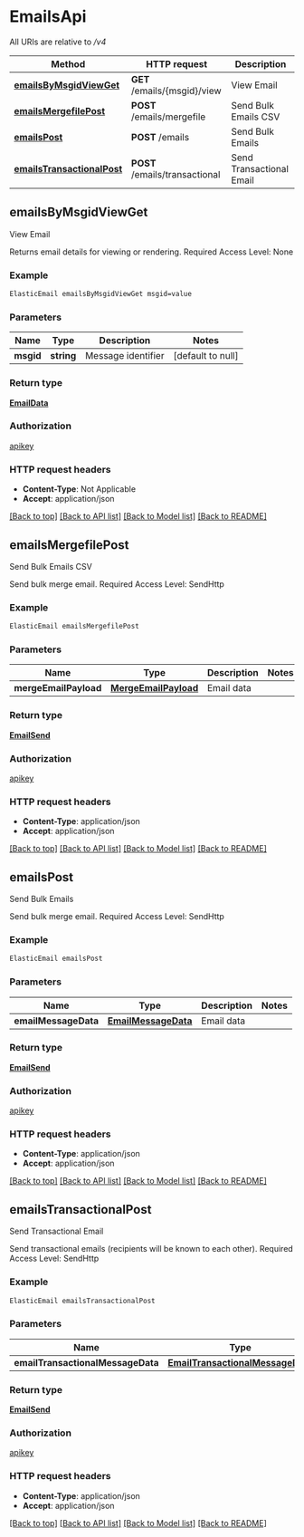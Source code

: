 # EmailsApi

All URIs are relative to */v4*

Method | HTTP request | Description
------------- | ------------- | -------------
[**emailsByMsgidViewGet**](EmailsApi.md#emailsByMsgidViewGet) | **GET** /emails/{msgid}/view | View Email
[**emailsMergefilePost**](EmailsApi.md#emailsMergefilePost) | **POST** /emails/mergefile | Send Bulk Emails CSV
[**emailsPost**](EmailsApi.md#emailsPost) | **POST** /emails | Send Bulk Emails
[**emailsTransactionalPost**](EmailsApi.md#emailsTransactionalPost) | **POST** /emails/transactional | Send Transactional Email



## emailsByMsgidViewGet

View Email

Returns email details for viewing or rendering. Required Access Level: None

### Example

```bash
ElasticEmail emailsByMsgidViewGet msgid=value
```

### Parameters


Name | Type | Description  | Notes
------------- | ------------- | ------------- | -------------
 **msgid** | **string** | Message identifier | [default to null]

### Return type

[**EmailData**](EmailData.md)

### Authorization

[apikey](../README.md#apikey)

### HTTP request headers

- **Content-Type**: Not Applicable
- **Accept**: application/json

[[Back to top]](#) [[Back to API list]](../README.md#documentation-for-api-endpoints) [[Back to Model list]](../README.md#documentation-for-models) [[Back to README]](../README.md)


## emailsMergefilePost

Send Bulk Emails CSV

Send bulk merge email. Required Access Level: SendHttp

### Example

```bash
ElasticEmail emailsMergefilePost
```

### Parameters


Name | Type | Description  | Notes
------------- | ------------- | ------------- | -------------
 **mergeEmailPayload** | [**MergeEmailPayload**](MergeEmailPayload.md) | Email data |

### Return type

[**EmailSend**](EmailSend.md)

### Authorization

[apikey](../README.md#apikey)

### HTTP request headers

- **Content-Type**: application/json
- **Accept**: application/json

[[Back to top]](#) [[Back to API list]](../README.md#documentation-for-api-endpoints) [[Back to Model list]](../README.md#documentation-for-models) [[Back to README]](../README.md)


## emailsPost

Send Bulk Emails

Send bulk merge email. Required Access Level: SendHttp

### Example

```bash
ElasticEmail emailsPost
```

### Parameters


Name | Type | Description  | Notes
------------- | ------------- | ------------- | -------------
 **emailMessageData** | [**EmailMessageData**](EmailMessageData.md) | Email data |

### Return type

[**EmailSend**](EmailSend.md)

### Authorization

[apikey](../README.md#apikey)

### HTTP request headers

- **Content-Type**: application/json
- **Accept**: application/json

[[Back to top]](#) [[Back to API list]](../README.md#documentation-for-api-endpoints) [[Back to Model list]](../README.md#documentation-for-models) [[Back to README]](../README.md)


## emailsTransactionalPost

Send Transactional Email

Send transactional emails (recipients will be known to each other). Required Access Level: SendHttp

### Example

```bash
ElasticEmail emailsTransactionalPost
```

### Parameters


Name | Type | Description  | Notes
------------- | ------------- | ------------- | -------------
 **emailTransactionalMessageData** | [**EmailTransactionalMessageData**](EmailTransactionalMessageData.md) | Email data |

### Return type

[**EmailSend**](EmailSend.md)

### Authorization

[apikey](../README.md#apikey)

### HTTP request headers

- **Content-Type**: application/json
- **Accept**: application/json

[[Back to top]](#) [[Back to API list]](../README.md#documentation-for-api-endpoints) [[Back to Model list]](../README.md#documentation-for-models) [[Back to README]](../README.md)

